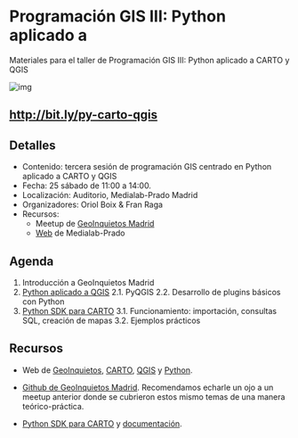# Programación GIS III: Python aplicado a 

Materiales para el taller de Programación GIS III: Python aplicado a CARTO y QGIS

![img](http://medialab-prado.es/mmedia/20/20300/500_0.png)

## http://bit.ly/py-carto-qgis

## Detalles

* Contenido: tercera sesión de programación GIS centrado en Python aplicado a CARTO y QGIS
* Fecha: 25 sábado de 11:00 a 14:00.
* Localización: Auditorio, Medialab-Prado Madrid
* Organizadores: Oriol Boix & Fran Raga
* Recursos:
  * Meetup de [GeoInquietos Madrid](https://www.meetup.com/es-ES/Geoinquietos-MAD/events/240108196/)
  * [Web](http://medialab-prado.es/article/programacion-gis-iii) de Medialab-Prado
  
## Agenda

1. Introducción a GeoInquietos Madrid
2. [Python aplicado a QGIS]()
  2.1. PyQGIS
  2.2. Desarrollo de plugins básicos con Python
3. [Python SDK para CARTO]()
  3.1. Funcionamiento: importación, consultas SQL, creación de mapas
  3.2. Ejemplos prácticos

## Recursos

* Web de [GeoInquietos](http://geoinquietos.org/), [CARTO](https://carto.com/), [QGIS](http://www.qgis.org/es/site/) y [Python](https://www.python.org/).

* [Github de GeoInquietos Madrid](https://github.com/GeoinquietosMadrid). Recomendamos echarle un ojo a un meetup anterior donde se cubrieron estos mismo temas de una manera teórico-práctica.

* [Python SDK para CARTO](https://github.com/CartoDB/carto-python) y [documentación](http://carto-python.readthedocs.io/en/latest/).


